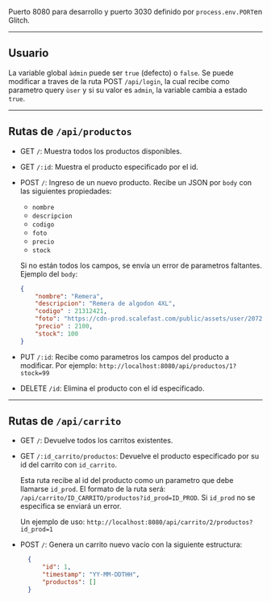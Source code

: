 
Puerto 8080 para desarrollo y puerto 3030 definido por ``process.env.PORT``en Glitch.

---

## Usuario

La variable global ``àdmin`` puede ser ``true`` (defecto) o ``false``. Se puede modificar a traves de la ruta POST ``/api/login``, la cual recibe como parametro query ``ùser`` y si su valor es ``admin``, la variable cambia a estado ``true``.

---

## Rutas de ``/api/productos``

- GET ``/``: Muestra todos los productos disponibles.
- GET ``/:id``: Muestra el producto especificado por el id.
- POST ``/``:  Ingreso de un nuevo producto. Recibe un JSON por ``body`` con las siguientes propiedades:
  - ``nombre`` 
  - ``descripcion`` 
  - ``codigo`` 
  - ``foto`` 
  - ``precio`` 
  - ``stock`` 
  
  Si no están todos los campos, se envía un error de parametros faltantes.
  Ejemplo del ``body``:
  ```json
  {
      "nombre": "Remera",
      "descripcion": "Remera de algodon 4XL",
      "codigo" : 21312421,
      "foto": "https://cdn-prod.scalefast.com/public/assets/user/2072312/image/01091d2380ca732c08f763d9ec82fd9d.jpg",
      "precio" : 2100,
      "stock": 100
  }
  ```
- PUT ``/:id``: Recibe como parametros los campos del producto a modificar. Por ejemplo: ``http://localhost:8080/api/productos/1?stock=99``
- DELETE ``/id``: Elimina el producto con el id especificado.

---

## Rutas de ``/api/carrito``

- GET ``/``: Devuelve todos los carritos existentes.
- GET ``/:id_carrito/productos``: Devuelve el producto especificado por su id del carrito con ``id_carrito``.
 
  Esta ruta recibe al id del producto como un parametro que debe llamarse ``id_prod``. El formato de la ruta será: ``/api/carrito/ID_CARRITO/productos?id_prod=ID_PROD``. Si ``id_prod`` no se especifica se enviará un error.
 
  Un ejemplo de uso: ``http://localhost:8080/api/carrito/2/productos?id_prod=1``

- POST ``/``: Genera un carrito nuevo vacío con la siguiente estructura:

  ```json
    {
        "id": 1,
        "timestamp": "YY-MM-DDTHH",
        "productos": []
    }
  ```
